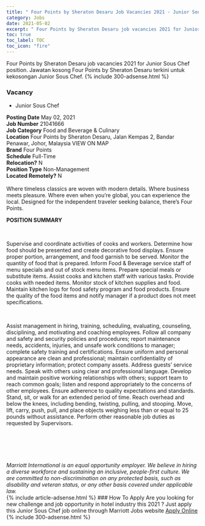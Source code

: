 ```yaml
---
title: " Four Points by Sheraton Desaru Job Vacancies 2021 - Junior Sous Chef" 
category: Jobs 
date: 2021-05-02 
excerpt: " Four Points by Sheraton Desaru job vacancies 2021 for Junior Sous Chef position. Jawatan kosong  Four Points by Sheraton Desaru terkini untuk kekosongan Junior Sous Chef." 
toc: true 
toc_label: TOC 
toc_icon: "fire" 
--- 
```


 Four Points by Sheraton Desaru job vacancies 2021 for Junior Sous Chef position. Jawatan kosong  Four Points by Sheraton Desaru terkini untuk kekosongan Junior Sous Chef. 
{% include 300-adsense.html %} 
### Vacancy 
- Junior Sous Chef 
<div><div><b>Posting Date</b> May 02, 2021<br><b>Job Number</b> 21041666<br><b>Job Category</b> Food and Beverage &amp; Culinary<br><b>Location</b> Four Points by Sheraton Desaru, Jalan Kempas 2, Bandar Penawar, Johor, Malaysia VIEW ON MAP<br><b>Brand</b> Four Points<br><b>Schedule</b> Full-Time<br><b>Relocation?</b> N<br><b>Position Type</b> Non-Management<br><b>Located Remotely?</b> N<br><br>Where timeless classics are woven with modern details. Where business meets pleasure. Where even when you&#8217;re global, you can experience the local. Designed for the independent traveler seeking balance, there&#8217;s Four Points.<br></div><div> <p><strong>POSITION SUMMARY</strong></p> <p>&#160;</p> <p>Supervise and coordinate activities of cooks and workers. Determine how food should be presented and create decorative food displays. Ensure proper portion, arrangement, and food garnish to be served. Monitor the quantity of food that is prepared. Inform Food &amp; Beverage service staff of menu specials and out of stock menu items. Prepare special meals or substitute items. Assist cooks and kitchen staff with various tasks. Provide cooks with needed items. Monitor stock of kitchen supplies and food. Maintain kitchen logs for food safety program and food products. Ensure the quality of the food items and notify manager if a product does not meet specifications.</p> <p>&#160;</p> <p>Assist management in hiring, training, scheduling, evaluating, counseling, disciplining, and motivating and coaching employees. Follow all company and safety and security policies and procedures; report maintenance needs, accidents, injuries, and unsafe work conditions to manager; complete safety training and certifications. Ensure uniform and personal appearance are clean and professional; maintain confidentiality of proprietary information; protect company assets. Address guests&#8217; service needs. Speak with others using clear and professional language. Develop and maintain positive working relationships with others; support team to reach common goals; listen and respond appropriately to the concerns of other employees. Ensure adherence to quality expectations and standards. Stand, sit, or walk for an extended period of time. Reach overhead and below the knees, including bending, twisting, pulling, and stooping. Move, lift, carry, push, pull, and place objects weighing less than or equal to 25 pounds without assistance. Perform other reasonable job duties as requested by Supervisors.</p> <p>&#160;</p> <p>&#160;</p> </div> <div> &#160;</div> <em>Marriott International is an equal opportunity employer.&#160;We believe in hiring a diverse workforce and sustaining an inclusive, people-first culture.&#160;We are committed to non-discrimination on&#160;any&#160;protected&#160;basis, such as disability and veteran status, or any other basis covered under applicable law.</em><br></div> 
{% include article-adsense.html %} 
### How To Apply 
Are you looking for new challenge and job opportunity in hotel industry this 2021 ?
Just apply this Junior Sous Chef job online through Marriott Jobs website 
<a href="https://jobs.marriott.com/marriott/jobs/21041666?lang=en-us" class="btn btn--info" target="_blank" rel="nofollow noopenner">Apply Online</a> 
{% include 300-adsense.html %} 